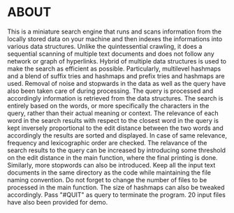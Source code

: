 # ABOUT
This is a miniature search engine that runs and scans information from the locally stored data on your machine and then indexes the informations into various data structures. Unlike the quintessential crawling, it does a sequential scanning of multiple text documents and does not follow any network or graph of hyperlinks. Hybrid of multiple data structures is used to make the search as efficient as possible. Particularly, multilevel hashmaps and a blend of suffix tries and hashmaps and prefix tries and hashmaps are used. Removal of noise and stopwards in the data as well as the query have also been taken care of during processing. The query is processed and accordingly information is retrieved from the data structures. The search is entirely based on the words, or more specifically the characters in the query, rather than their actual meaning or context. The relevance of each word in the search results with respect to the closest word in the query is kept inversely proportional to the edit distance between the two words and accordingly the results are sorted and displayed. In case of same relevance, frequency and lexicographic order are checked. The relavance of the search results to the query can be increased by introducing some threshold on the edit distance in the main function, where the final printing is done. Similarly, more stopwords can also be introduced.
Keep all the input text documents in the same directory as the code while maintaining the file naming convention. Do not forget to change the number of files to be processed in the main function. The size of hashmaps can also be tweaked accordingly. Pass "#QUIT" as query to terminate the program. 20 input files have also been provided for demo.
